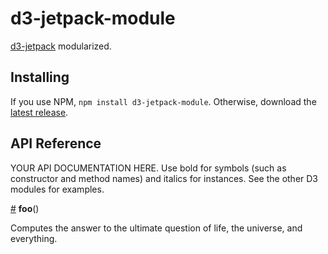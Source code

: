 # d3-jetpack-module

[d3-jetpack](https://github.com/gka/d3-jetpack) modularized. 

## Installing

If you use NPM, `npm install d3-jetpack-module`. Otherwise, download the [latest release](https://github.com/d3/d3-jetpack-module/releases/latest).

## API Reference

YOUR API DOCUMENTATION HERE. Use bold for symbols (such as constructor and method names) and italics for instances. See the other D3 modules for examples.

<a href="#foo" name="foo">#</a> <b>foo</b>()

Computes the answer to the ultimate question of life, the universe, and everything.
